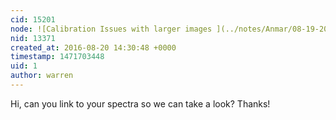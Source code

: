 ```yaml
---
cid: 15201
node: ![Calibration Issues with larger images ](../notes/Anmar/08-19-2016/question-calibration-issues)
nid: 13371
created_at: 2016-08-20 14:30:48 +0000
timestamp: 1471703448
uid: 1
author: warren
---
```


Hi, can you link to your spectra so we can take a look? Thanks!